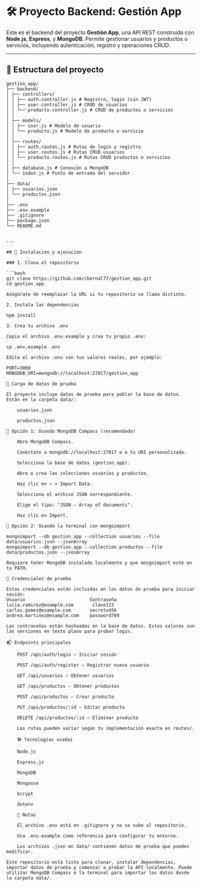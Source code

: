 # 🛠️ Proyecto Backend: Gestión App

Este es el backend del proyecto **Gestión App**, una API REST construida con **Node.js**, **Express**, y **MongoDB**. Permite gestionar usuarios y productos o servicios, incluyendo autenticación, registro y operaciones CRUD.

---

## 📁 Estructura del proyecto
``` plaintext
gestion_app/
├── backend/
│ ├── controllers/
│ │ ├── auth.controller.js # Registro, login (sin JWT)
│ │ ├── user.controller.js # CRUD de usuarios
│ │ └── producto.controller.js # CRUD de productos o servicios
│ │
│ ├── models/
│ │ ├── user.js # Modelo de usuario
│ │ └── producto.js # Modelo de producto o servicio
│ │
│ ├── routes/
│ │ ├── auth.routes.js # Rutas de login y registro
│ │ ├── user.routes.js # Rutas CRUD usuarios
│ │ └── producto.routes.js # Rutas CRUD productos o servicios
│ │
│ ├── database.js # Conexión a MongoDB
│ └── index.js # Punto de entrada del servidor
│
├── data/
│ ├── usuarios.json
│ └── productos.json
│
├── .env
├── .env.example
├── .gitignore
├── package.json
└── README.md


---

## 🚀 Instalación y ejecución

### 1. Clona el repositorio

```bash
git clone https://github.com/cbernal77/gestion_app.git
cd gestion_app

Asegúrate de reemplazar la URL si tu repositorio se llama distinto.

2. Instala las dependencias

npm install

3. Crea tu archivo .env

Copia el archivo .env.example y crea tu propio .env:

cp .env.example .env

Edita el archivo .env con tus valores reales, por ejemplo:

PORT=3000
MONGODB_URI=mongodb://localhost:27017/gestion_app

🧪 Carga de datos de prueba

El proyecto incluye datos de prueba para poblar la base de datos. Están en la carpeta data/:

    usuarios.json

    productos.json

🔹 Opción 1: Usando MongoDB Compass (recomendado)

    Abre MongoDB Compass.

    Conéctate a mongodb://localhost:27017 o a tu URI personalizada.

    Selecciona la base de datos (gestion_app).

    Abre o crea las colecciones usuarios y productos.

    Haz clic en ⋯ > Import Data.

    Selecciona el archivo JSON correspondiente.

    Elige el tipo: "JSON – Array of documents".

    Haz clic en Import.

🔹 Opción 2: Usando la terminal con mongoimport

mongoimport --db gestion_app --collection usuarios --file data/usuarios.json --jsonArray
mongoimport --db gestion_app --collection productos --file data/productos.json --jsonArray

Requiere tener MongoDB instalado localmente y que mongoimport esté en tu PATH.

🔐 Credenciales de prueba

Estas credenciales están incluidas en los datos de prueba para iniciar sesión:
Usuario	                       Contraseña
lucia.ramirez@example.com	    clave123
carlos.gomez@example.com	   secreto456
andrea.martinez@example.com	   password789

Las contraseñas están hasheadas en la base de datos. Estos valores son las versiones en texto plano para probar login.

📬 Endpoints principales

    POST /api/auth/login – Iniciar sesión

    POST /api/auth/register – Registrar nuevo usuario

    GET /api/usuarios – Obtener usuarios

    GET /api/productos – Obtener productos

    POST /api/productos – Crear producto

    PUT /api/productos/:id – Editar producto

    DELETE /api/productos/:id – Eliminar producto

    Las rutas pueden variar según tu implementación exacta en routes/.

    🛠️ Tecnologías usadas

    Node.js

    Express.js

    MongoDB

    Mongoose

    bcrypt

    dotenv

    📌 Notas

    El archivo .env está en .gitignore y no se sube al repositorio.

    Usa .env.example como referencia para configurar tu entorno.

    Los archivos .json en data/ contienen datos de prueba que puedes modificar.

Este repositorio está listo para clonar, instalar dependencias, importar datos de prueba y comenzar a probar la API localmente. Puede utilizar MongoDB Compass o la terminal para importar los datos desde la carpeta data/.

